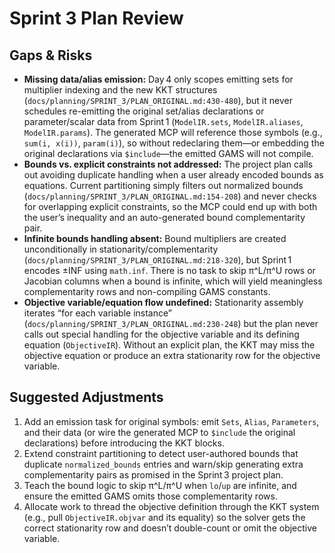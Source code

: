 # Sprint 3 Plan Review

## Gaps & Risks

- **Missing data/alias emission:** Day 4 only scopes emitting sets for multiplier indexing and the new KKT structures (`docs/planning/SPRINT_3/PLAN_ORIGINAL.md:430-480`), but it never schedules re-emitting the original set/alias declarations or parameter/scalar data from Sprint 1 (`ModelIR.sets`, `ModelIR.aliases`, `ModelIR.params`). The generated MCP will reference those symbols (e.g., `sum(i, x(i))`, `param(i)`), so without redeclaring them—or embedding the original declarations via `$include`—the emitted GAMS will not compile.
- **Bounds vs. explicit constraints not addressed:** The project plan calls out avoiding duplicate handling when a user already encoded bounds as equations. Current partitioning simply filters out normalized bounds (`docs/planning/SPRINT_3/PLAN_ORIGINAL.md:154-208`) and never checks for overlapping explicit constraints, so the MCP could end up with both the user’s inequality and an auto-generated bound complementarity pair.
- **Infinite bounds handling absent:** Bound multipliers are created unconditionally in stationarity/complementarity (`docs/planning/SPRINT_3/PLAN_ORIGINAL.md:218-320`), but Sprint 1 encodes ±INF using `math.inf`. There is no task to skip π^L/π^U rows or Jacobian columns when a bound is infinite, which will yield meaningless complementarity rows and non-compiling GAMS constants.
- **Objective variable/equation flow undefined:** Stationarity assembly iterates “for each variable instance” (`docs/planning/SPRINT_3/PLAN_ORIGINAL.md:230-248`) but the plan never calls out special handling for the objective variable and its defining equation (`ObjectiveIR`). Without an explicit plan, the KKT may miss the objective equation or produce an extra stationarity row for the objective variable.

## Suggested Adjustments

1. Add an emission task for original symbols: emit `Sets`, `Alias`, `Parameters`, and their data (or wire the generated MCP to `$include` the original declarations) before introducing the KKT blocks.
2. Extend constraint partitioning to detect user-authored bounds that duplicate `normalized_bounds` entries and warn/skip generating extra complementarity pairs as promised in the Sprint 3 project plan.
3. Teach the bound logic to skip π^L/π^U when `lo`/`up` are infinite, and ensure the emitted GAMS omits those complementarity rows.
4. Allocate work to thread the objective definition through the KKT system (e.g., pull `ObjectiveIR.objvar` and its equality) so the solver gets the correct stationarity row and doesn’t double-count or omit the objective variable.
